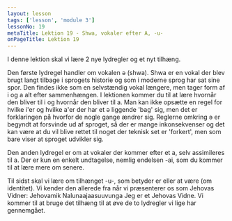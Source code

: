```yaml
---
layout: lesson
tags: ['lesson', 'module 3']
lessonNo: 19
metaTitle: Lektion 19 - Shwa, vokaler efter A, -u-
onPageTitle: Lektion 19
---
```

I denne lektion skal vi lære 2 nye lydregler og et nyt tilhæng.

Den første lydregel handler om vokalen ə (shwa). Shwa er en vokal der blev brugt langt tilbage i sprogets historie og som i moderne sprog har sat sine spor. Den findes ikke som en selvstændig vokal længere, men tager form af i og a alt efter sammenhængen. I lektionen kommer du til at lære hvornår den bliver til i og hvornår den bliver til a. Man kan ikke opsætte en regel for hvilke i'er og hvilke a'er der har et ə liggende 'bag' sig, men det er forklaringen på hvorfor de nogle gange ændrer sig. Reglerne omkring ə er begyndt at forsvinde ud af sproget, så der er mange inkonsekvenser og det kan være at du vil blive rettet til noget der teknisk set er 'forkert', men som bare viser at sproget udvikler sig.

Den anden lydregel er om at vokaler der kommer efter et a, selv assimileres til a. Der er kun en enkelt undtagelse, nemlig endelsen -ai, som du kommer til at lære mere om senere.

Til sidst skal vi lære om tilhænget -u-, som betyder er eller at være (om identitet). Vi kender den allerede fra når vi præsenterer os som Jehovas Vidner: Jehovamik Nalunaajaasuuvunga Jeg er et Jehovas Vidne. Vi kommer til at bruge det tilhæng til at øve de to lydregler vi lige har gennemgået.